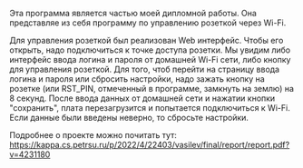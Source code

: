 Эта программа является частью моей дипломной работы. Она представляе из себя программу по управлению розеткой через Wi-Fi.

Для управления розеткой был реализован Web интерфейс. Чтобы его открыть, надо подключиться к 
точке доступа розетки. Мы увидим либо интерфейс ввода логина и пароля от домашней Wi-Fi сети,
либо кнопку для управления розеткой. Для того, чтоб перейти на страницу ввода логина и пароля 
или сбросить настройки, надо зажать кнопку на розетке (или RST_PIN, отмеченный в программе, 
замкнуть на землю) на 8 секунд. После ввода данных от домашней сети и нажатии кнопки "сохранить", 
плата перезагрузится и попытается подключиться к Wi-Fi. Если данные были введены неверно, то 
сбросьте настройки. 

Подробнее о проекте можно почитать тут: https://kappa.cs.petrsu.ru/p/2022/4/22403/vasilev/final/report/report.pdf?v=4231180
